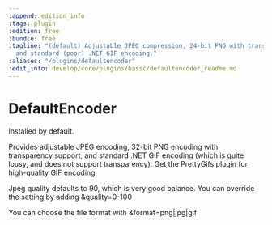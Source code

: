 ```yaml
---
:append: edition_info
:tags: plugin
:edition: free
:bundle: free
:tagline: "(default) Adjustable JPEG compression, 24-bit PNG with transparency support,
  and standard (poor) .NET GIF encoding."
:aliases: "/plugins/defaultencoder"
:edit_info: develop/core/plugins/basic/defaultencoder_readme.md
---
```


# DefaultEncoder

Installed by default. 

Provides adjustable JPEG encoding, 32-bit PNG encoding with transparency support, and standard .NET GIF encoding (which is quite lousy, and does not support transparency). Get the PrettyGifs plugin for high-quality GIF encoding.

Jpeg quality defaults to 90, which is very good balance. You can override the setting by adding &quality=0-100

You can choose the file format with &format=png|jpg|gif